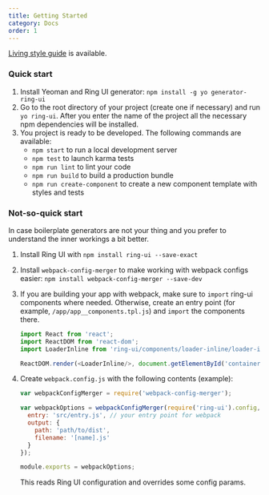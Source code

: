 ```yaml
---
title: Getting Started
category: Docs 
order: 1
---
```


[Living style guide](http://ring-ui.github.io) is available.

### Quick start

1. Install Yeoman and Ring UI generator: `npm install -g yo generator-ring-ui`
2. Go to the root directory of your project (create one if necessary) and run `yo ring-ui`. After you enter the name of the project all the necessary npm dependencies will be installed.
3. You project is ready to be developed. The following commands are available:
   - `npm start` to run a local development server
   - `npm test` to launch karma tests
   - `npm run lint` to lint your code
   - `npm run build` to build a production bundle
   - `npm run create-component` to create a new component template with styles and tests

### Not-so-quick start

In case boilerplate generators are not your thing and you prefer to understand the inner workings a bit better.

1. Install Ring UI with `npm install ring-ui --save-exact` 
2. Install `webpack-config-merger` to make working with webpack configs easier: `npm install webpack-config-merger --save-dev`
3. If you are building your app with webpack, make sure to `import` ring-ui components where needed. Otherwise, create an entry point (for example, `/app/app__components.tpl.js`) and
`import` the components there. 
   ``` javascript
   import React from 'react';
   import ReactDOM from 'react-dom';
   import LoaderInline from 'ring-ui/components/loader-inline/loader-inline';
   
   ReactDOM.render(<LoaderInline/>, document.getElementById('container'));
   ```
4. Create `webpack.config.js` with the following contents (example):
   ``` javascript
   var webpackConfigMerger = require('webpack-config-merger');
   
   var webpackOptions = webpackConfigMerger(require('ring-ui').config, {
     entry: 'src/entry.js', // your entry point for webpack
     output: {
       path: 'path/to/dist',
       filename: '[name].js'
     }
   });
   
   module.exports = webpackOptions;
   ```

   This reads Ring UI configuration and overrides some config params.
